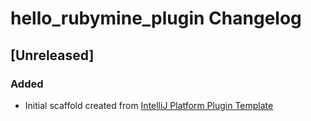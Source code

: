 <!-- Keep a Changelog guide -> https://keepachangelog.com -->

# hello_rubymine_plugin Changelog

## [Unreleased]
### Added
- Initial scaffold created from [IntelliJ Platform Plugin Template](https://github.com/JetBrains/intellij-platform-plugin-template)
